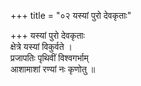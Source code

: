 +++
title = "०२ यस्यां पुरो देवकृताः"

+++
यस्यां पुरो देवकृताः  
क्षेत्रे यस्यां विकुर्वते ।  
प्रजापतिः पृथिवीं विश्वगर्भाम्  
आशामाशां रण्यां नः कृणोतु ॥
